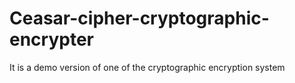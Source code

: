 # Ceasar-cipher-cryptographic-encrypter
It is a demo version of one of the cryptographic encryption system
